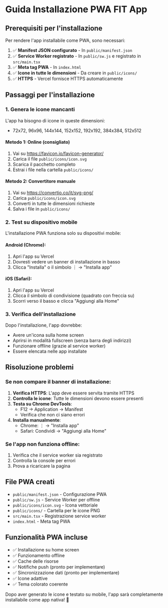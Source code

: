 # Guida Installazione PWA FIT App

## Prerequisiti per l'installazione

Per rendere l'app installabile come PWA, sono necessari:

1. ✅ **Manifest JSON configurato** - In `public/manifest.json`
2. ✅ **Service Worker registrato** - In `public/sw.js` e registrato in `src/main.tsx`
3. ✅ **Meta tag PWA** - In `index.html`
4. ✅ **Icone in tutte le dimensioni** - Da creare in `public/icons/`
5. ✅ **HTTPS** - Vercel fornisce HTTPS automaticamente

## Passaggi per l'installazione

### 1. Genera le icone mancanti

L'app ha bisogno di icone in queste dimensioni:
- 72x72, 96x96, 144x144, 152x152, 192x192, 384x384, 512x512

#### Metodo 1: Online (consigliato)
1. Vai su https://favicon.io/favicon-generator/
2. Carica il file `public/icons/icon.svg`
3. Scarica il pacchetto completo
4. Estrai i file nella cartella `public/icons/`

#### Metodo 2: Convertitore manuale
1. Vai su https://convertio.co/it/svg-png/
2. Carica `public/icons/icon.svg`
3. Converti in tutte le dimensioni richieste
4. Salva i file in `public/icons/`

### 2. Test su dispositivo mobile

L'installazione PWA funziona solo su dispositivi mobile:

#### Android (Chrome):
1. Apri l'app su Vercel
2. Dovresti vedere un banner di installazione in basso
3. Clicca "Installa" o il simbolo ⋮ → "Installa app"

#### iOS (Safari):
1. Apri l'app su Vercel
2. Clicca il simbolo di condivisione (quadrato con freccia su)
3. Scorri verso il basso e clicca "Aggiungi alla Home"

### 3. Verifica dell'installazione

Dopo l'installazione, l'app dovrebbe:
- Avere un'icona sulla home screen
- Aprirsi in modalità fullscreen (senza barra degli indirizzi)
- Funzionare offline (grazie al service worker)
- Essere elencata nelle app installate

## Risoluzione problemi

### Se non compare il banner di installazione:
1. **Verifica HTTPS**: L'app deve essere servita tramite HTTPS
2. **Controlla le icone**: Tutte le dimensioni devono essere presenti
3. **Testa su Chrome DevTools**:
   - F12 → Application → Manifest
   - Verifica che non ci siano errori
4. **Installa manualmente**:
   - Chrome: ⋮ → "Installa app"
   - Safari: Condividi → "Aggiungi alla Home"

### Se l'app non funziona offline:
1. Verifica che il service worker sia registrato
2. Controlla la console per errori
3. Prova a ricaricare la pagina

## File PWA creati

- `public/manifest.json` - Configurazione PWA
- `public/sw.js` - Service Worker per offline
- `public/icons/icon.svg` - Icona vettoriale
- `public/icons/` - Cartella per le icone PNG
- `src/main.tsx` - Registrazione service worker
- `index.html` - Meta tag PWA

## Funzionalità PWA incluse

- ✅ Installazione su home screen
- ✅ Funzionamento offline
- ✅ Cache delle risorse
- ✅ Notifiche push (pronto per implementare)
- ✅ Sincronizzazione dati (pronto per implementare)
- ✅ Icone adattive
- ✅ Tema colorato coerente

Dopo aver generato le icone e testato su mobile, l'app sarà completamente installabile come app nativa! 🚀